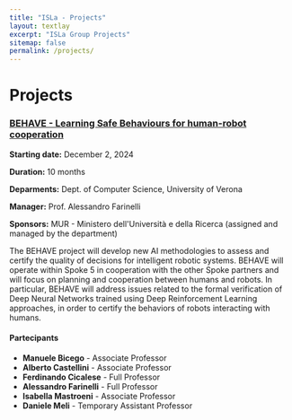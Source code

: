 ```yaml
---
title: "ISLa - Projects"
layout: textlay
excerpt: "ISLa Group Projects"
sitemap: false
permalink: /projects/
---
```


# Projects

### [BEHAVE - Learning Safe Behaviours for human-robot cooperation](https://isla-lab.github.io/projects/)

**Starting date:** December 2, 2024

**Duration:** 10 months

**Deparments:** Dept. of Computer Science, University of Verona

**Manager:** Prof. Alessandro Farinelli

**Sponsors:** MUR - Ministero dell'Università e della Ricerca (assigned and managed by the department)


The BEHAVE project will develop new AI methodologies to assess and certify the quality of decisions for intelligent robotic systems. BEHAVE will operate within Spoke 5 in cooperation with the other Spoke partners and will focus on planning and cooperation between humans and robots.
In particular, BEHAVE will address issues related to the formal verification of Deep Neural Networks trained using Deep Reinforcement Learning approaches, in order to certify the behaviors of robots interacting with humans.

#### Partecipants
* **Manuele Bicego** - Associate Professor
* **Alberto Castellini** - Associate Professor
* **Ferdinando Cicalese** - Full Professor
* **Alessandro Farinelli** - Full Professor
* **Isabella Mastroeni** - Associate Professor
* **Daniele Meli** - Temporary Assistant Professor
